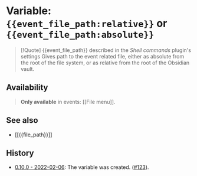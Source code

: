 # Variable: `{{event_file_path:relative}}` or `{{event_file_path:absolute}}`
> [!Quote] {{event_file_path}} described in the *Shell commands* plugin's settings
> Gives path to the event related file, either as absolute from the root of the file system, or as relative from the root of the Obsidian vault.

## Availability
> <strong>Only available</strong> in events: [[File menu]].

## See also
- [[{{file_path}}]]

## History
- [0.10.0 - 2022-02-06](https://github.com/Taitava/obsidian-shellcommands/blob/main/CHANGELOG.md#0100---2022-02-06): The variable was created. ([#123](https://github.com/Taitava/obsidian-shellcommands/issues/123)).
